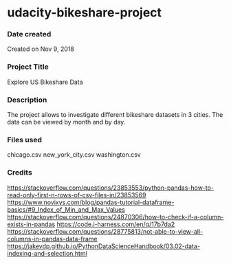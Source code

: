 # udacity-bikeshare-project

### Date created
Created on Nov 9, 2018

### Project Title
Explore US Bikeshare Data

### Description
The project allows to investigate different bikeshare datasets in 3 cities. The data can be viewed by month and by day.

### Files used
chicago.csv
new_york_city.csv
washington.csv

### Credits
https://stackoverflow.com/questions/23853553/python-pandas-how-to-read-only-first-n-rows-of-csv-files-in/23853569
https://www.novixys.com/blog/pandas-tutorial-dataframe-basics/#9_Index_of_Min_and_Max_Values
https://stackoverflow.com/questions/24870306/how-to-check-if-a-column-exists-in-pandas
https://code.i-harness.com/en/q/17b7da2
https://stackoverflow.com/questions/28775813/not-able-to-view-all-columns-in-pandas-data-frame
https://jakevdp.github.io/PythonDataScienceHandbook/03.02-data-indexing-and-selection.html
